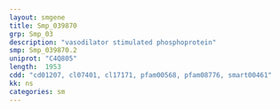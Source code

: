 ```yaml
---
layout: smgene
title: Smp_039870
grp: Smp_03
description: "vasodilator stimulated phosphoprotein"
smp: Smp_039870.2
uniprot: "C4Q805"
length:  1953
cdd: "cd01207, cl07401, cl17171, pfam00568, pfam08776, smart00461"
kk: ns
categories: sm
---
```

